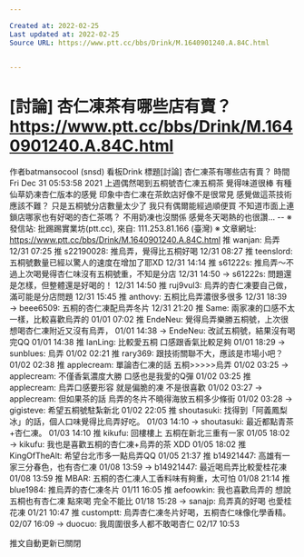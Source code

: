 ```yaml
---

Created at: 2022-02-25
Last updated at: 2022-02-25
Source URL: https://www.ptt.cc/bbs/Drink/M.1640901240.A.84C.html


---
```


# [討論] 杏仁凍茶有哪些店有賣？https://www.ptt.cc/bbs/Drink/M.1640901240.A.84C.html


作者batmansocool (snsd)
看板Drink
標題\[討論\] 杏仁凍茶有哪些店有賣？
時間Fri Dec 31 05:53:58 2021
上週偶然喝到五桐號杏仁凍五桐茶 覺得味道很棒 有種仙草奶凍杏仁版本的感覺 印象中杏仁凍在茶飲店好像不是很常見 感覺做這茶技術應該不難？ 只是五桐號分店數量太少了 我只有偶爾能經過順便買 不知道市面上連鎖店哪家也有好喝的杏仁茶嗎？ 不用奶凍也沒關係 感覺冬天喝熱的也很讚... -- ※ 發信站: 批踢踢實業坊(ptt.cc), 來自: 111.253.81.166 (臺灣) ※ 文章網址: <https://www.ptt.cc/bbs/Drink/M.1640901240.A.84C.html>
推 wanjan: 烏弄 12/31 07:25
推 s22190028: 推烏弄，覺得比五桐好喝 12/31 08:27
推 teenslord: 五桐號數量已經以驚人的速度在增加了耶XD 12/31 14:14
推 s61222s: 推烏弄～不過上次喝覺得杏仁味沒有五桐號重，不知是分店 12/31 14:50
→ s61222s: 問題還是怎樣，但整體還是好喝的！ 12/31 14:50
推 ruj9vul3: 烏弄的杏仁凍要自己做，滿可能是分店問題 12/31 15:45
推 anthovy: 五桐比烏弄濃很多很多 12/31 18:39
→ beee6509: 五桐的杏仁凍配烏弄冬片 12/31 21:20
推 Same: 兩家凍的口感不太一樣，比較喜歡烏弄的 01/01 07:02
推 EndeNeu: 覺得烏弄樂勝五桐號，上次很想喝杏仁凍附近又沒有烏弄， 01/01 14:38
→ EndeNeu: 改試五桐號，結果沒有喝完QQ 01/01 14:38
推 IanLing: 比較愛五桐 口感跟香氣比較足夠 01/01 18:29
→ sunblues: 烏弄 01/02 02:21
推 rary369: 跟技術關聯不大，應該是市場小吧？ 01/02 02:38
推 applecream: 單論杏仁凍的話 五桐>>>>>烏弄 01/02 03:25
→ applecream: 不僅香氣濃度大勝 口感也是我愛的Q彈 01/02 03:25
推 applecream: 烏弄口感要形容 就是偏脆的凍 不是很喜歡 01/02 03:27
→ applecream: 但如果茶的話 烏弄的冬片不曉得海放五桐多少條街 01/02 03:28
→ gigisteve: 希望五桐號駐紮新北 01/02 22:05
推 shoutasuki: 找得到「阿義鳳梨冰」的話，個人口味覺得比烏弄好吃。 01/03 14:10
→ shoutasuki: 最近都點青茶+杏仁凍。 01/03 14:10
推 kikufu: 回樓樓上 五桐在新北三重有一家 01/05 18:02
→ kikufu: 我也是喜歡五桐的杏仁凍+烏弄的茶 XDD 01/05 18:02
推 KingOfTheAlt: 希望台北市多一點烏弄QQ 01/05 21:37
推 b14921447: 高雄有一家三分春色，也有杏仁凍 01/08 13:59
→ b14921447: 最近喝烏弄比較愛桂花凍 01/08 13:59
推 MBAR: 五桐的杏仁凍人工香料味有夠重，太可怕 01/08 21:14
推 blue1984: 推烏弄的杏仁凍冬片 01/11 16:05
推 aefoowkin: 我也喜歡烏弄的 想說五桐也有杏仁凍 點來喝 完全不能比 01/18 15:28
→ sanajp: 烏弄真的好喝 也愛桂花凍 01/21 10:47
推 customptt: 烏弄杏仁凍冬片好喝，五桐杏仁味像化學香精。 02/07 16:09
→ duocuo: 我周圍很多人都不敢喝杏仁 02/17 10:53

推文自動更新已關閉

